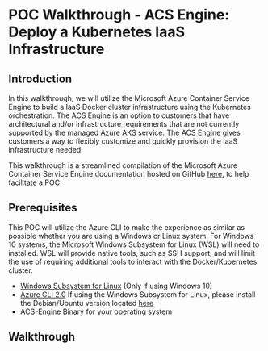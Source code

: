 # POC Walkthrough - ACS Engine: Deploy a Kubernetes IaaS Infrastructure

## Introduction
In this walkthrough, we will utilize the Microsoft Azure Container Service Engine to build a IaaS Docker cluster infrastructure using the Kubernetes orchestration. The ACS Engine is an option to customers that have architectural and/or infrastructure requirements that are not currently supported by the managed Azure AKS service. The ACS Engine gives customers a way to flexibly customize and quickly provision the IaaS infrastructure needed.

This walkthrough is a streamlined compilation of the Microsoft Azure Container Service Engine documentation hosted on GitHub [here](https://github.com/Azure/acs-engine), to help facilitate a POC.

## Prerequisites
This POC will utilize the Azure CLI to make the experience as similar as possible whether you are using a Windows or Linux system. For Windows 10 systems, the Microsoft Windows Subsystem for Linux (WSL) will need to installed. WSL will provide native tools, such as SSH support, and will limit the use of requiring additional tools to interact with the Docker/Kubernetes cluster.
* [Windows Subsystem for Linux](https://docs.microsoft.com/en-us/windows/wsl/install-win10) (Only if using Windows 10)
* [Azure CLI 2.0](https://docs.microsoft.com/en-us/cli/azure/install-azure-cli?view=azure-cli-latest) If using the Windows Subsystem for Linux, please install the Debian/Ubuntu version located [here](https://docs.microsoft.com/en-us/cli/azure/install-azure-cli-apt?view=azure-cli-latest)
* [ACS-Engine Binary](https://github.com/Azure/acs-engine/releases/tag/v0.14.6) for your operating system

## Walkthrough

